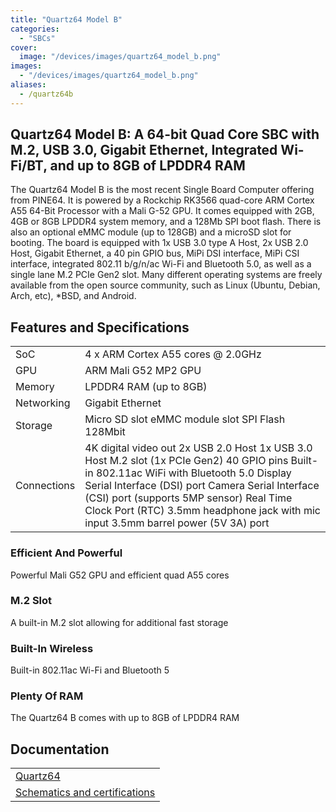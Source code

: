 ```yaml
---
title: "Quartz64 Model B"
categories: 
  - "SBCs"
cover: 
  image: "/devices/images/quartz64_model_b.png"
images:
  - "/devices/images/quartz64_model_b.png"
aliases:
  - /quartz64b
---
```


## Quartz64 Model B: A 64-bit Quad Core SBC with M.2, USB 3.0, Gigabit Ethernet, Integrated Wi-Fi/BT, and up to 8GB of LPDDR4 RAM

The Quartz64 Model B is the most recent Single Board Computer offering from PINE64. It is powered by a Rockchip RK3566 quad-core ARM Cortex A55 64-Bit Processor with a Mali G-52 GPU. It comes equipped with 2GB, 4GB or 8GB LPDDR4 system memory, and a 128Mb SPI boot flash. There is also an optional eMMC module (up to 128GB) and a microSD slot for booting. The board is equipped with 1x USB 3.0 type A Host, 2x USB 2.0 Host, Gigabit Ethernet, a 40 pin GPIO bus, MiPi DSI interface, MiPi CSI interface, integrated 802.11 b/g/n/ac Wi-Fi and Bluetooth 5.0, as well as a single lane M.2 PCIe Gen2 slot. Many different operating systems are freely available from the open source community, such as Linux (Ubuntu, Debian, Arch, etc), *BSD, and Android.

## Features and Specifications

|     |     |
| --- | --- |
| SoC | 4 x ARM Cortex A55 cores @ 2.0GHz |
| GPU | ARM Mali G52 MP2 GPU |
| Memory | LPDDR4 RAM (up to 8GB) |
| Networking | Gigabit Ethernet |
| Storage | Micro SD slot eMMC module slot SPI Flash 128Mbit |
| Connections | 4K digital video out 2x USB 2.0 Host 1x USB 3.0 Host M.2 slot (1x PCIe Gen2) 40 GPIO pins Built-in 802.11ac WiFi with Bluetooth 5.0 Display Serial Interface (DSI) port Camera Serial Interface (CSI) port (supports 5MP sensor) Real Time Clock Port (RTC) 3.5mm headphone jack with mic input 3.5mm barrel power (5V 3A) port |

### Efficient And Powerful
Powerful Mali G52 GPU and efficient quad A55 cores

### M.2 Slot
A built-in M.2 slot allowing for additional fast storage

### Built-In Wireless
Built-in 802.11ac Wi-Fi and Bluetooth 5

### Plenty Of RAM
The Quartz64 B comes with up to 8GB of LPDDR4 RAM

## Documentation

|     |
| --- |
| [Quartz64](/documentation/Quartz64/) |
| [Schematics and certifications](/documentation/Quartz64/Further_information/Schematics_and_certifications/) |

